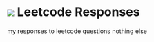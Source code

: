 # <img src="https://assets.leetcode.com/static_assets/public/icons/favicon.ico"/> Leetcode Responses
my responses to leetcode questions nothing else

